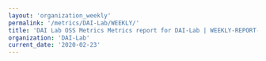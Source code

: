 ```yaml
---
layout: 'organization_weekly'
permalink: '/metrics/DAI-Lab/WEEKLY/'
title: 'DAI Lab OSS Metrics Metrics report for DAI-Lab | WEEKLY-REPORT-2020-02-23'
organization: 'DAI-Lab'
current_date: '2020-02-23'
---
```

